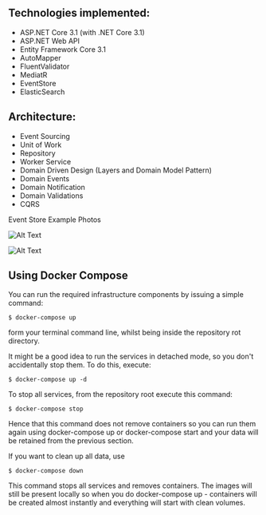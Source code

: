 ## Technologies implemented:

- ASP.NET Core 3.1 (with .NET Core 3.1)
- ASP.NET Web API 
- Entity Framework Core 3.1
- AutoMapper
- FluentValidator
- MediatR
- EventStore
- ElasticSearch


## Architecture:

- Event Sourcing
- Unit of Work
- Repository
- Worker Service
- Domain Driven Design (Layers and Domain Model Pattern)
- Domain Events
- Domain Notification
- Domain Validations
- CQRS 

Event Store Example Photos

![Alt Text](https://hizliresim.com/hXK4T8)




![Alt Text](https://hizliresim.com/XBRJXA)

## Using Docker Compose
You can run the required infrastructure components by issuing a simple command:
```
$ docker-compose up
```
form your terminal command line, whilst being inside the repository rot directory.

It might be a good idea to run the services in detached mode, so you don't accidentally stop them. To do this, execute:
```
$ docker-compose up -d
```
To stop all services, from the repository root execute this command:
```
$ docker-compose stop
```
Hence that this command does not remove containers so you can run them again using docker-compose up or docker-compose start and your data will be retained from the previous section.

If you want to clean up all data, use
```
$ docker-compose down
```
This command stops all services and removes containers. The images will still be present locally so when you do docker-compose up - containers will be created almost instantly and everything will start with clean volumes.